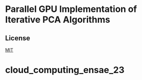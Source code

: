 #  Parallel GPU Implementation of Iterative PCA Algorithms



## License
[MIT](https://choosealicense.com/licenses/mit/)
# cloud_computing_ensae_23
